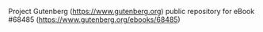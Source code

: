 Project Gutenberg (https://www.gutenberg.org) public repository for
eBook #68485 (https://www.gutenberg.org/ebooks/68485)
